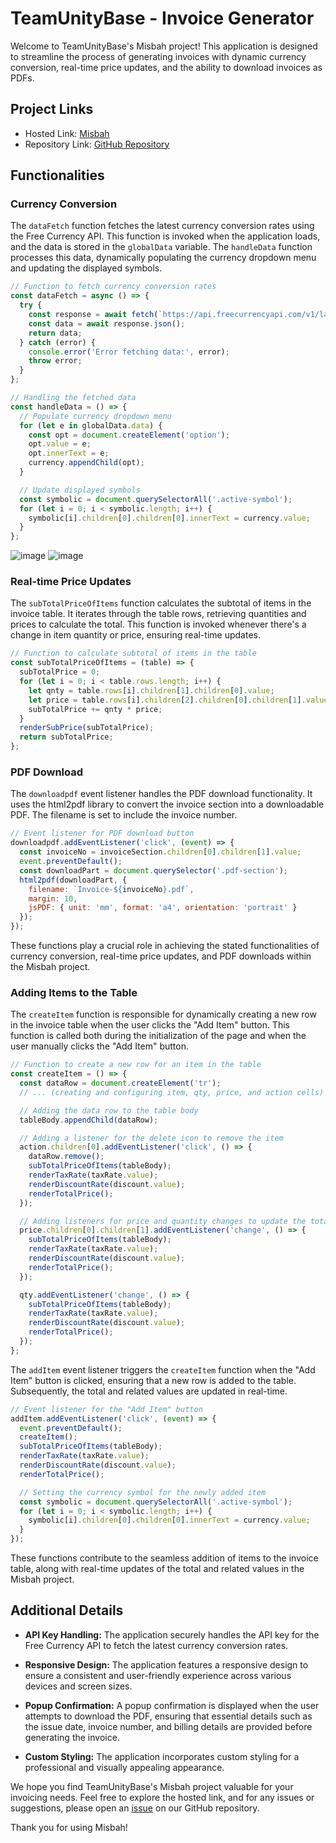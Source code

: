 # TeamUnityBase - Invoice Generator

Welcome to TeamUnityBase's Misbah project! This application is designed to streamline the process of generating invoices with dynamic currency conversion, real-time price updates, and the ability to download invoices as PDFs.

## Project Links

- Hosted Link: [Misbah](https://shah9380.github.io/TeamUnityBase/Misbah/)
- Repository Link: [GitHub Repository](https://github.com/shah9380/TeamUnityBase/tree/main/Misbah)

## Functionalities

### Currency Conversion

The `dataFetch` function fetches the latest currency conversion rates using the Free Currency API. This function is invoked when the application loads, and the data is stored in the `globalData` variable. The `handleData` function processes this data, dynamically populating the currency dropdown menu and updating the displayed symbols.

```javascript
// Function to fetch currency conversion rates
const dataFetch = async () => {
  try {
    const response = await fetch(`https://api.freecurrencyapi.com/v1/latest?apikey=${apiKey}`);
    const data = await response.json();
    return data;
  } catch (error) {
    console.error('Error fetching data:', error);
    throw error;
  }
};

// Handling the fetched data
const handleData = () => {
  // Populate currency dropdown menu
  for (let e in globalData.data) {
    const opt = document.createElement('option');
    opt.value = e;
    opt.innerText = e;
    currency.appendChild(opt);
  }

  // Update displayed symbols
  const symbolic = document.querySelectorAll('.active-symbol');
  for (let i = 0; i < symbolic.length; i++) {
    symbolic[i].children[0].children[0].innerText = currency.value;
  }
};
```
![image](https://github.com/shah9380/TeamUnityBase/assets/130676464/85ba4e75-ef41-4d8b-b9bc-77f52c188ec9)
![image](https://github.com/shah9380/TeamUnityBase/assets/130676464/ae09f0fe-7843-40fd-80c8-61cd4c29a56d)



### Real-time Price Updates

The `subTotalPriceOfItems` function calculates the subtotal of items in the invoice table. It iterates through the table rows, retrieving quantities and prices to calculate the total. This function is invoked whenever there's a change in item quantity or price, ensuring real-time updates.

```javascript
// Function to calculate subtotal of items in the table
const subTotalPriceOfItems = (table) => {
  subTotalPrice = 0;
  for (let i = 0; i < table.rows.length; i++) {
    let qnty = table.rows[i].children[1].children[0].value;
    let price = table.rows[i].children[2].children[0].children[1].value;
    subTotalPrice += qnty * price;
  }
  renderSubPrice(subTotalPrice);
  return subTotalPrice;
};
```

### PDF Download

The `downloadpdf` event listener handles the PDF download functionality. It uses the html2pdf library to convert the invoice section into a downloadable PDF. The filename is set to include the invoice number.

```javascript
// Event listener for PDF download button
downloadpdf.addEventListener('click', (event) => {
  const invoiceNo = invoiceSection.children[0].children[1].value;
  event.preventDefault();
  const downloadPart = document.querySelector('.pdf-section');
  html2pdf(downloadPart, {
    filename: `Invoice-${invoiceNo}.pdf`,
    margin: 10,
    jsPDF: { unit: 'mm', format: 'a4', orientation: 'portrait' }
  });
});
```

These functions play a crucial role in achieving the stated functionalities of currency conversion, real-time price updates, and PDF downloads within the Misbah project.

### Adding Items to the Table

The `createItem` function is responsible for dynamically creating a new row in the invoice table when the user clicks the "Add Item" button. This function is called both during the initialization of the page and when the user manually clicks the "Add Item" button.

```javascript
// Function to create a new row for an item in the table
const createItem = () => {
  const dataRow = document.createElement('tr');
  // ... (creating and configuring item, qty, price, and action cells)

  // Adding the data row to the table body
  tableBody.appendChild(dataRow);

  // Adding a listener for the delete icon to remove the item
  action.children[0].addEventListener('click', () => {
    dataRow.remove();
    subTotalPriceOfItems(tableBody);
    renderTaxRate(taxRate.value);
    renderDiscountRate(discount.value);
    renderTotalPrice();
  });

  // Adding listeners for price and quantity changes to update the total
  price.children[0].children[1].addEventListener('change', () => {
    subTotalPriceOfItems(tableBody);
    renderTaxRate(taxRate.value);
    renderDiscountRate(discount.value);
    renderTotalPrice();
  });

  qty.addEventListener('change', () => {
    subTotalPriceOfItems(tableBody);
    renderTaxRate(taxRate.value);
    renderDiscountRate(discount.value);
    renderTotalPrice();
  });
};
```

The `addItem` event listener triggers the `createItem` function when the "Add Item" button is clicked, ensuring that a new row is added to the table. Subsequently, the total and related values are updated in real-time.

```javascript
// Event listener for the "Add Item" button
addItem.addEventListener('click', (event) => {
  event.preventDefault();
  createItem();
  subTotalPriceOfItems(tableBody);
  renderTaxRate(taxRate.value);
  renderDiscountRate(discount.value);
  renderTotalPrice();

  // Setting the currency symbol for the newly added item
  const symbolic = document.querySelectorAll('.active-symbol');
  for (let i = 0; i < symbolic.length; i++) {
    symbolic[i].children[0].children[0].innerText = currency.value;
  }
});
```

These functions contribute to the seamless addition of items to the invoice table, along with real-time updates of the total and related values in the Misbah project.
## Additional Details

- **API Key Handling:** The application securely handles the API key for the Free Currency API to fetch the latest currency conversion rates.

- **Responsive Design:** The application features a responsive design to ensure a consistent and user-friendly experience across various devices and screen sizes.

- **Popup Confirmation:** A popup confirmation is displayed when the user attempts to download the PDF, ensuring that essential details such as the issue date, invoice number, and billing details are provided before generating the invoice.

- **Custom Styling:** The application incorporates custom styling for a professional and visually appealing appearance.

We hope you find TeamUnityBase's Misbah project valuable for your invoicing needs. Feel free to explore the hosted link, and for any issues or suggestions, please open an [issue](https://github.com/shah9380/TeamUnityBase/issues) on our GitHub repository.

Thank you for using Misbah!
